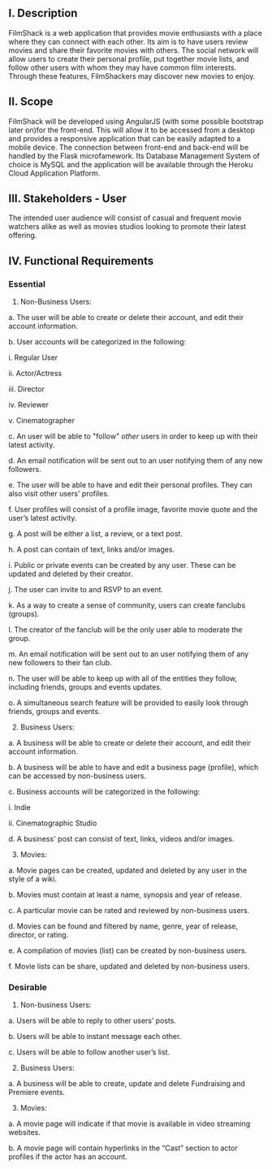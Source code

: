 ## **I. Description**

FilmShack is a web application that provides movie enthusiasts with a place where they can connect with each other. Its aim is to have users review movies and share their favorite movies with others. The social network will allow users to create their personal profile, put together movie lists, and follow other users with whom they may have common film interests. Through these features, FilmShackers may discover new movies to enjoy. 

## **II. Scope**

FilmShack will be developed using AngularJS (with some possible bootstrap later on)for the front-end. This will allow it to be accessed from a desktop and provides a responsive application that can be easily adapted to a mobile device. The connection between front-end and back-end will be handled by the Flask microfamework. Its Database Management System of choice is MySQL and the application will be available through the Heroku Cloud Application Platform.

## **III. Stakeholders - User**

The intended user audience will consist of casual and frequent movie watchers alike as well as movies studios looking to promote their latest offering.

## **IV. Functional Requirements**

### Essential
  1. Non-Business Users:

  a. The user will be able to create or delete their account, and edit their account information.

  b. User accounts will be categorized in the following:

  i. Regular User

  ii. Actor/Actress

  iii. Director

  iv. Reviewer

  v. Cinematographer

  c. An user will be able to "follow" *other* users in order to keep up with their latest activity.

  d. An email notification will be sent out to an user notifying them of any new followers.

  e. The user will be able to have and edit their personal profiles. They can also visit other users' profiles.

  f. User profiles will consist of a profile image, favorite movie quote and the user’s latest activity.
  
  g. A post will be either a list, a review, or a text post. 
  
  h. A post can contain of text, links and/or images.

  i. Public or private events can be created by any user. These can be updated and deleted by their creator.

  j. The user can invite to and RSVP to an event.

  k. As a way to create a sense of community, users can create fanclubs (groups).

  l. The creator of the fanclub will be the only user able to moderate the group.
  
  m. An email notification will be sent out to an user notifying them of any new followers to their fan club.

  n. The user will be able to keep up with all of the entities they follow, including friends, groups and events updates.

  o. A simultaneous search feature will be provided to easily look through friends, groups and events.

  2. Business Users:

  a. A business will be able to create or delete their account, and edit their account information.

  b. A business will be able to have and edit a business page (profile), which can be accessed by non-business users.

  c. Business accounts will be categorized in the following:
  
  i. Indie

  ii. Cinematographic Studio

  d. A business' post can consist of text, links, videos and/or images.

  3. Movies:

  a. Movie pages can be created, updated and deleted by any user in the style of a wiki.

  b. Movies must contain at least a name, synopsis and year of release.

  c. A particular movie can be rated and reviewed by non-business users.

  d. Movies can be found and filtered by name, genre, year of release, director, or rating.

  e. A compilation of movies (list) can be created by non-business users.

  f. Movie lists can be share, updated and deleted by non-business users.

### Desirable

  1. Non-business Users:

  a. Users will be able to reply to other users’ posts.

  b. Users will be able to instant message each   other.

  c. Users will be able to follow another user’s list.

  2. Business Users:

  a. A business will be able to create, update and delete Fundraising and Premiere events.

  3. Movies:

  a. A movie page will indicate if that movie is available in video streaming websites.

  b. A movie page will contain hyperlinks in the “Cast” section to actor profiles if the actor has an account.
